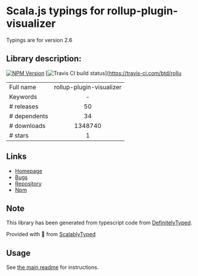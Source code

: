 
# Scala.js typings for rollup-plugin-visualizer

Typings are for version 2.6

## Library description:
[![NPM Version](https://img.shields.io/npm/v/rollup-plugin-visualizer.svg)](https://npmjs.org/package/rollup-plugin-visualizer) [![Travis CI build status](https://img.shields.io/travis/com/btd/rollup-plugin-visualizer.svg)](https://travis-ci.com/btd/rollu

|                    |                 |
| ------------------ | :-------------: |
| Full name          | rollup-plugin-visualizer |
| Keywords           | - |
| # releases         | 50 |
| # dependents       | 34 |
| # downloads        | 1348740 |
| # stars            | 1 |

## Links
- [Homepage](https://github.com/btd/rollup-plugin-visualizer)
- [Bugs](https://github.com/btd/rollup-plugin-visualizer/issues)
- [Repository](https://github.com/btd/rollup-plugin-visualizer)
- [Npm](https://www.npmjs.com/package/rollup-plugin-visualizer)
    


## Note
This library has been generated from typescript code from [DefinitelyTyped](https://definitelytyped.org).

Provided with :purple_heart: from [ScalablyTyped](https://github.com/oyvindberg/ScalablyTyped)

## Usage
See [the main readme](../../readme.md) for instructions.


